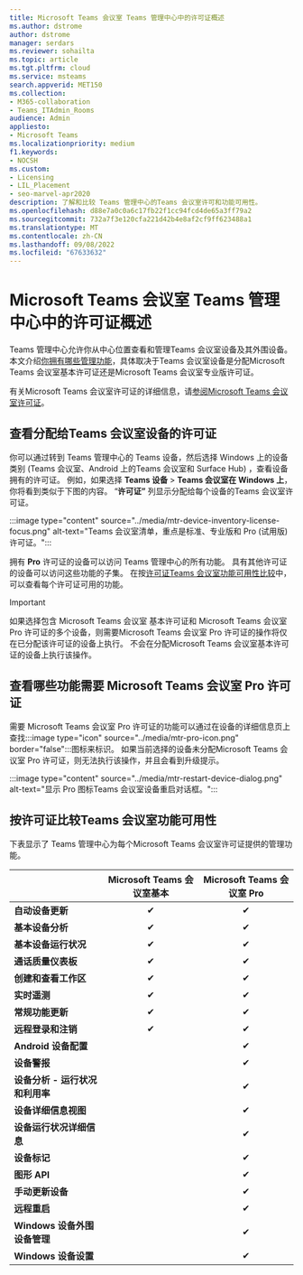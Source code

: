 ```yaml
---
title: Microsoft Teams 会议室 Teams 管理中心中的许可证概述
ms.author: dstrome
author: dstrome
manager: serdars
ms.reviewer: sohailta
ms.topic: article
ms.tgt.pltfrm: cloud
ms.service: msteams
search.appverid: MET150
ms.collection:
- M365-collaboration
- Teams_ITAdmin_Rooms
audience: Admin
appliesto:
- Microsoft Teams
ms.localizationpriority: medium
f1.keywords:
- NOCSH
ms.custom:
- Licensing
- LIL_Placement
- seo-marvel-apr2020
description: 了解和比较 Teams 管理中心的Teams 会议室许可和功能可用性。
ms.openlocfilehash: d88e7a0c0a6c17fb22f1cc94fcd4de65a3ff79a2
ms.sourcegitcommit: 732a7f3e120cfa221d42b4e8af2cf9ff623488a1
ms.translationtype: MT
ms.contentlocale: zh-CN
ms.lasthandoff: 09/08/2022
ms.locfileid: "67633632"
---
```

# <a name="microsoft-teams-rooms-license-overview-in-teams-admin-center"></a>Microsoft Teams 会议室 Teams 管理中心中的许可证概述

Teams 管理中心允许你从中心位置查看和管理Teams 会议室设备及其外围设备。 本文介绍[你拥有哪些管理功能](#comparison-of-teams-rooms-feature-availability-by-license)，具体取决于Teams 会议室设备是分配Microsoft Teams 会议室基本许可证还是Microsoft Teams 会议室专业版许可证。

有关Microsoft Teams 会议室许可证的详细信息，请[参阅Microsoft Teams 会议室许可证](rooms-licensing.md)。

## <a name="see-which-licenses-are-assigned-to-teams-rooms-devices"></a>查看分配给Teams 会议室设备的许可证

你可以通过转到 Teams 管理中心的 Teams 设备，然后选择 Windows 上的设备类别 (Teams 会议室、Android 上的Teams 会议室和 Surface Hub) ，查看设备拥有的许可证。 例如，如果选择 **Teams 设备** > **Teams 会议室在 Windows 上**，你将看到类似于下图的内容。 “**许可证”** 列显示分配给每个设备的Teams 会议室许可证。

:::image type="content" source="../media/mtr-device-inventory-license-focus.png" alt-text="Teams 会议室清单，重点是标准、专业版和 Pro (试用版) 许可证。":::

拥有 **Pro** 许可证的设备可以访问 Teams 管理中心的所有功能。 具有其他许可证的设备可以访问这些功能的子集。 在按[许可证Teams 会议室功能可用性比较](#comparison-of-teams-rooms-feature-availability-by-license)中，可以查看每个许可证可用的功能。

> [!IMPORTANT]
> 如果选择包含 Microsoft Teams 会议室 基本许可证和 Microsoft Teams 会议室 Pro 许可证的多个设备，则需要Microsoft Teams 会议室 Pro 许可证的操作将仅在已分配该许可证的设备上执行。 不会在分配Microsoft Teams 会议室基本许可证的设备上执行该操作。

## <a name="see-which-features-require-a-microsoft-teams-rooms-pro-license"></a>查看哪些功能需要 Microsoft Teams 会议室 Pro 许可证

需要 Microsoft Teams 会议室 Pro 许可证的功能可以通过在设备的详细信息页上查找:::image type="icon" source="../media/mtr-pro-icon.png" border="false":::图标来标识。 如果当前选择的设备未分配Microsoft Teams 会议室 Pro 许可证，则无法执行该操作，并且会看到升级提示。

:::image type="content" source="../media/mtr-restart-device-dialog.png" alt-text="显示 Pro 图标Teams 会议室设备重启对话框。":::

## <a name="comparison-of-teams-rooms-feature-availability-by-license"></a>按许可证比较Teams 会议室功能可用性

下表显示了 Teams 管理中心为每个Microsoft Teams 会议室许可证提供的管理功能。

|                                               | Microsoft Teams 会议室基本 | Microsoft Teams 会议室 Pro |
|:----------------------------------------------|:---------------------------:|:-------------------------:|
| **自动设备更新**                  | &#x2714;                    | &#x2714;                  |
| **基本设备分析**                    | &#x2714;                    | &#x2714;                  |
| **基本设备运行状况**                       | &#x2714;                    | &#x2714;                  |
| **通话质量仪表板**                    | &#x2714;                    | &#x2714;                  |
| **创建和查看工作区**                | &#x2714;                    | &#x2714;                  |
| **实时遥测**                       | &#x2714;                    | &#x2714;                  |
| **常规功能更新**                   | &#x2714;                    | &#x2714;                  |
| **远程登录和注销**               | &#x2714;                    | &#x2714;                  |
| **Android 设备配置**             |                             | &#x2714;                  |
| **设备警报**                             |                             | &#x2714;                  |
| **设备分析 - 运行状况和利用率** |                             | &#x2714;                  |
| **设备详细信息视图**                        |                             | &#x2714;                  |
| **设备运行状况详细信息**                     |                             | &#x2714;                  |
| **设备标记**                               |                             | &#x2714;                  |
| **图形 API**                                |                             | &#x2714;                  |
| **手动更新设备**                     |                             | &#x2714;                  |
| **远程重启**                            |                             | &#x2714;                  |
| **Windows 设备外围设备管理**     |                             | &#x2714;                  |
| **Windows 设备设置**                   |                             | &#x2714;                  |
